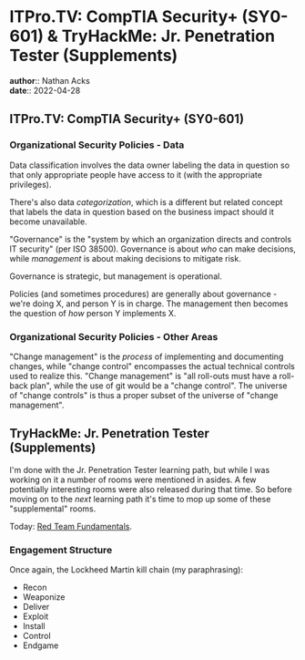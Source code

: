 # ITPro.TV: CompTIA Security+ (SY0-601) & TryHackMe: Jr. Penetration Tester (Supplements)

**author**:: Nathan Acks  
**date**:: 2022-04-28

## ITPro.TV: CompTIA Security+ (SY0-601)

### Organizational Security Policies - Data

Data classification involves the data owner labeling the data in question so that only appropriate people have access to it (with the appropriate privileges).

There's also data *categorization*, which is a different but related concept that labels the data in question based on the business impact should it become unavailable.

"Governance" is the "system by which an organization directs and controls IT security" (per ISO 38500). Governance is about *who* can make decisions, while *management* is about making decisions to mitigate risk.

Governance is strategic, but management is operational.

Policies (and sometimes procedures) are generally about governance - we're doing X, and person Y is in charge. The management then becomes the question of *how* person Y implements X.

### Organizational Security Policies - Other Areas

"Change management" is the *process* of implementing and documenting changes, while "change control" encompasses the actual technical controls used to realize this. "Change management" is "all roll-outs must have a roll-back plan", while the use of git would be a "change control". The universe of "change controls" is thus a proper subset of the universe of "change management".

## TryHackMe: Jr. Penetration Tester (Supplements)

I'm done with the Jr. Penetration Tester learning path, but while I was working on it a number of rooms were mentioned in asides. A few potentially interesting rooms were also released during that time. So before moving on to the *next* learning path it's time to mop up some of these "supplemental" rooms.

Today: [Red Team Fundamentals](https://tryhackme.com/room/redteamfundamentals).

### Engagement Structure

Once again, the Lockheed Martin kill chain (my paraphrasing):

* Recon
* Weaponize
* Deliver
* Exploit
* Install
* Control
* Endgame
